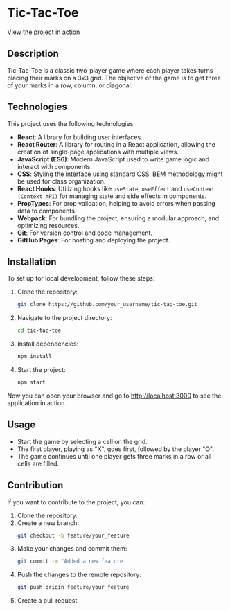 # Tic-Tac-Toe

[View the project in action](https://axixe.github.io/tic-tac-toe)

## Description

Tic-Tac-Toe is a classic two-player game where each player takes turns placing their marks on a 3x3 grid. The objective of the game is to get three of your marks in a row, column, or diagonal.

## Technologies

This project uses the following technologies:

- **React**: A library for building user interfaces.
- **React Router**: A library for routing in a React application, allowing the creation of single-page applications with multiple views.
- **JavaScript (ES6)**: Modern JavaScript used to write game logic and interact with components.
- **CSS**: Styling the interface using standard CSS. BEM methodology might be used for class organization.
- **React Hooks**: Utilizing hooks like `useState`, `useEffect` and `useContext (Context API)` for managing state and side effects in components.
- **PropTypes**: For prop validation, helping to avoid errors when passing data to components.
- **Webpack**: For bundling the project, ensuring a modular approach, and optimizing resources.
- **Git**: For version control and code management.
- **GitHub Pages**: For hosting and deploying the project.

## Installation

To set up for local development, follow these steps:

1. Clone the repository:
   ```bash
   git clone https://github.com/your_username/tic-tac-toe.git
   ```
2. Navigate to the project directory:
   ```bash
   cd tic-tac-toe
   ```
3. Install dependencies:
   ```bash
   npm install
   ```
4. Start the project:
   ```bash
   npm start
   ```

Now you can open your browser and go to [http://localhost:3000](http://localhost:3000) to see the application in action.

## Usage

- Start the game by selecting a cell on the grid.
- The first player, playing as "X", goes first, followed by the player "O".
- The game continues until one player gets three marks in a row or all cells are filled.

## Contribution

If you want to contribute to the project, you can:

1. Clone the repository.
2. Create a new branch:
   ```bash
   git checkout -b feature/your_feature
   ```
3. Make your changes and commit them:
   ```bash
   git commit -m "Added a new feature
   ```
4. Push the changes to the remote repository:
   ```bash
   git push origin feature/your_feature
   ```
5. Create a pull request.